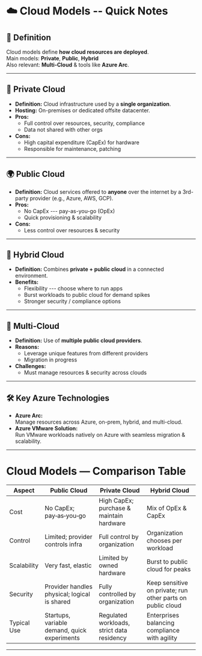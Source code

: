 # ☁️ Cloud Models -- Quick Notes

## 📌 Definition

Cloud models define **how cloud resources are deployed**.\
Main models: **Private**, **Public**, **Hybrid**\
Also relevant: **Multi-Cloud** & tools like **Azure Arc**.

------------------------------------------------------------------------

## 🏢 Private Cloud

-   **Definition:** Cloud infrastructure used by a **single
    organization**.
-   **Hosting:** On-premises or dedicated offsite datacenter.
-   **Pros:**
    -   Full control over resources, security, compliance
    -   Data not shared with other orgs
-   **Cons:**
    -   High capital expenditure (CapEx) for hardware
    -   Responsible for maintenance, patching

------------------------------------------------------------------------

## 🌍 Public Cloud

-   **Definition:** Cloud services offered to **anyone** over the
    internet by a 3rd-party provider (e.g., Azure, AWS, GCP).
-   **Pros:**
    -   No CapEx --- pay-as-you-go (OpEx)
    -   Quick provisioning & scalability
-   **Cons:**
    -   Less control over resources & security

------------------------------------------------------------------------

## 🔀 Hybrid Cloud

-   **Definition:** Combines **private + public cloud** in a connected
    environment.
-   **Benefits:**
    -   Flexibility --- choose where to run apps
    -   Burst workloads to public cloud for demand spikes
    -   Stronger security / compliance options

------------------------------------------------------------------------

## 🔄 Multi-Cloud

-   **Definition:** Use of **multiple public cloud providers**.
-   **Reasons:**
    -   Leverage unique features from different providers
    -   Migration in progress
-   **Challenges:**
    -   Must manage resources & security across clouds

------------------------------------------------------------------------

## 🛠 Key Azure Technologies

-   **Azure Arc:**\
    Manage resources across Azure, on-prem, hybrid, and multi-cloud.
-   **Azure VMware Solution:**\
    Run VMware workloads natively on Azure with seamless migration &
    scalability.

------------------------------------------------------------------------

# Cloud Models — Comparison Table 

| Aspect       | Public Cloud                                     | Private Cloud                                   | Hybrid Cloud                                               |
|--------------|---------------------------------------------------|-------------------------------------------------|------------------------------------------------------------|
| Cost         | No CapEx; pay‑as‑you‑go                           | High CapEx; purchase & maintain hardware        | Mix of OpEx & CapEx                                       |
| Control      | Limited; provider controls infra                  | Full control by organization                    | Organization chooses per workload                          |
| Scalability  | Very fast, elastic                                | Limited by owned hardware                       | Burst to public cloud for peaks                            |
| Security     | Provider handles physical; logical is shared      | Fully controlled by organization                | Keep sensitive on private; run other parts on public cloud |
| Typical Use  | Startups, variable demand, quick experiments      | Regulated workloads, strict data residency      | Enterprises balancing compliance with agility              |

---


